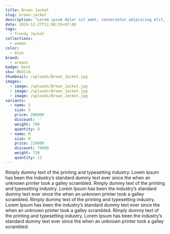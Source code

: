 ```yaml
---
title: Brown Jacket
slug: brown-jacket
description: "Lorem ipsum dolor sit amet, consectetur adipiscing elit, sed do eiusmod tempor incididunt ut labore et dolore magna aliqua. Mattis aliquam faucibus purus in massa tempor nec. Nunc non blandit massa enim nec dui nunc mattis enim. Aliquam sem et tortor consequat id porta nibh. Eget nullam non nisi est sit amet facilisis. Elit pellentesque habitant morbi tristique senectus et netus et malesuada. Porta nibh venenatis cras sed. Nunc id cursus metus aliquam eleifend."
date: 2020-12-27T11:08:55+07:00
tags:
  - Trendy Jacket
collections:
  - women
color:
  - blue
brand:
  - armani
badge: best
sku: BN3CCA
thumbnail: /uploads/Brown_Jacket.jpg
images:
  - image: /uploads/Brown_Jacket.jpg
  - image: /uploads/Brown_Jacket.jpg
  - image: /uploads/Brown_Jacket.jpg
variants:
  - name: S
    size: S
    price: 200000
    discount: ''
    weight: 700
    quantity: 0
  - name: M
    size: M
    price: 210000
    discount: 70000
    weight: 710
    quantity: 11
---
```


Rimply dummy text of the printing and typesetting industry. Lorem Ipsum has been the industry’s standard dummy text ever since the when an unknown printer took a galley scrambled. Rimply dummy text of the printing and typesetting industry. Lorem Ipsum has been the industry’s standard dummy text ever since the when an unknown printer took a galley scrambled. Rimply dummy text of the printing and typesetting industry. Lorem Ipsum has been the industry’s standard dummy text ever since the when an unknown printer took a galley scrambled. Rimply dummy text of the printing and typesetting industry. Lorem Ipsum has been the industry’s standard dummy text ever since the when an unknown printer took a galley scrambled.
